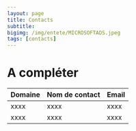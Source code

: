```yaml
---
layout: page
title: Contacts
subtitle:
bigimg: /img/entete/MICROSOFTADS.jpeg
tags: [contacts]
---
```


# A compléter

| Domaine | Nom de contact | Email |
| :------ |:--- | :--- |
| xxxx  | xxxx  | xxxx  |
| xxxx  | xxxx  | xxxx  |
